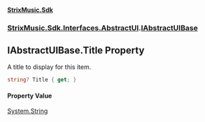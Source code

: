 #### [StrixMusic.Sdk](./index.md 'index')
### [StrixMusic.Sdk.Interfaces.AbstractUI](./StrixMusic-Sdk-Interfaces-AbstractUI.md 'StrixMusic.Sdk.Interfaces.AbstractUI').[IAbstractUIBase](./StrixMusic-Sdk-Interfaces-AbstractUI-IAbstractUIBase.md 'StrixMusic.Sdk.Interfaces.AbstractUI.IAbstractUIBase')
## IAbstractUIBase.Title Property
A title to display for this item.  
```csharp
string? Title { get; }
```
#### Property Value
[System.String](https://docs.microsoft.com/en-us/dotnet/api/System.String 'System.String')  

